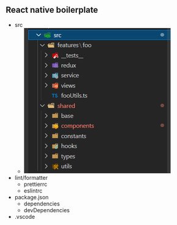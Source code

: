## React native boilerplate

- src
  - <img src="public/images/structureCollapsed.PNG">
- lint/formatter
  - prettierrc
  - eslintrc
- package.json
  - dependencies
  - devDependencies
- .vscode
